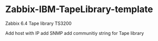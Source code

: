 # Zabbix-IBM-TapeLibrary-template
Zabbix 6.4
Tape library TS3200

Add host with IP
add SNMP add communitiy string for Tape library
